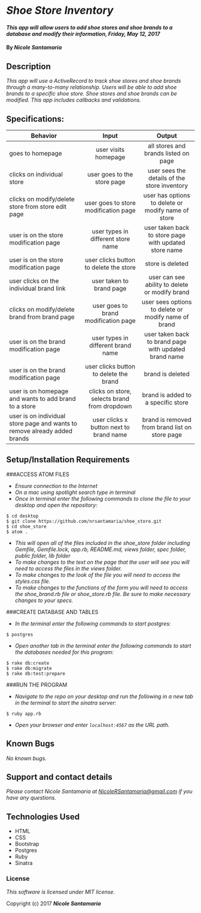 # _Shoe Store Inventory_

#### _This app will allow users to add shoe stores and shoe brands to a database and modify their information, Friday, May 12, 2017_

#### By _**Nicole Santamaria**_

## Description

_This app will use a ActiveRecord to track shoe stores and shoe brands through a many-to-many relationship. Users will be able to add shoe brands to a specific shoe store. Shoe stores and shoe brands can be modified. This app includes callbacks and validations._

## Specifications:

| Behavior |  Input   |  Output  |
|----------|:--------:|:--------:|
|goes to homepage| user visits homepage | all stores and brands listed on page|
|clicks on individual store | user goes to the store page | user sees the details of the store inventory |
|clicks on modify/delete store from store edit page | user goes to store modification page | user has options to delete or modify name of store|
|user is on the store modification page | user types in different store name | user taken back to store page with updated store name|
|user is on the store modification page | user clicks button to delete the store | store is deleted|
|user clicks on the individual brand link | user taken to brand page | user can see ability to delete or modify brand|
|clicks on modify/delete brand from brand page | user goes to brand modification page | user sees options to delete or modify name of brand|
|user is on the brand modification page | user types in different brand name | user taken back to brand page with updated brand name|
|user is on the brand modification page | user clicks button to delete the brand | brand is deleted|
|user is on homepage and wants to add brand to a store|clicks on store, selects brand from dropdown|brand is added to a specific store|
|user is on individual store page and wants to remove already added brands|user clicks x button next to brand name|brand is removed from brand list on store page|

## Setup/Installation Requirements

###ACCESS ATOM FILES

* _Ensure connection to the Internet_
* _On a mac using spotlight search type in terminal_
* _Once in terminal enter the following commands to clone the file to your desktop and open the repository:_
```
$ cd desktop
$ git clone https://github.com/nrsantamaria/shoe_store.git
$ cd shoe_store
$ atom .
```
* _This will open all of the files included in the shoe_store folder including Gemfile, Gemfile.lock, app.rb, README.md, views folder, spec folder, public folder, lib folder_
* _To make changes to the text on the page that the user will see you will need to access the files in the views folder._
* _To make changes to the look of the file you will need to access the styles.css file._
* _To make changes to the functions of the form you will need to access the shoe_brand.rb file or shoe_store.rb file. Be sure to make necessary changes to your specs._

###CREATE DATABASE AND TABLES
* _In the terminal enter the following commands to start postgres:_

```
$ postgres
```
* _Open another tab in the terminal enter the following commands to start the databases needed for this program:_

```
$ rake db:create
$ rake db:migrate
$ rake db:test:prepare
```

###RUN THE PROGRAM
* _Navigate to the repo on your desktop and run the following in a new tab in the terminal to start the sinatra server:_

```
$ ruby app.rb
```
* _Open your browser and enter `localhost:4567` as the URL path._

## Known Bugs

_No known bugs._

## Support and contact details

_Please contact Nicole Santamaria at NicoleRSantamaria@gmail.com if you have any questions._

## Technologies Used

* HTML
* CSS
* Bootstrap
* Postgres
* Ruby
* Sinatra

### License

*This software is licensed under MIT license.*

Copyright (c) 2017 **_Nicole Santamaria_**

